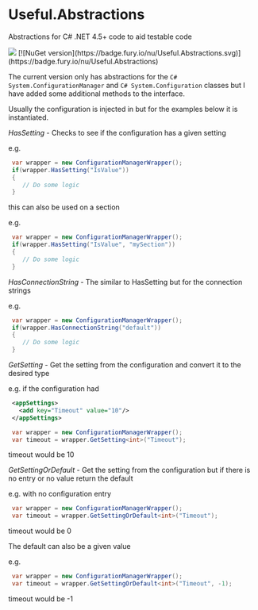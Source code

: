 # Useful.Abstractions
Abstractions for C# .NET 4.5+ code to aid testable code

<image src="https://ci.appveyor.com/api/projects/status/github/Tazmainiandevil/Useful.Abstractions?branch=master&svg=true">
[![NuGet version](https://badge.fury.io/nu/Useful.Abstractions.svg)](https://badge.fury.io/nu/Useful.Abstractions)

The current version only has abstractions for the ```C# System.ConfigurationManager``` and ```C# System.Configuration``` classes but I have added some additional methods to the interface.

Usually the configuration is injected in but for the examples below it is instantiated.

_HasSetting_ - Checks to see if the configuration has a given setting

e.g. 
```C#
 var wrapper = new ConfigurationManagerWrapper();
 if(wrapper.HasSetting("IsValue"))
 {
    // Do some logic
 }
```

this can also be used on a section

e.g. 
```C#
 var wrapper = new ConfigurationManagerWrapper();
 if(wrapper.HasSetting("IsValue", "mySection"))
 {
    // Do some logic
 }
```

_HasConnectionString_ - The similar to HasSetting but for the connection strings

e.g. 
```C#
 var wrapper = new ConfigurationManagerWrapper();
 if(wrapper.HasConnectionString("default"))
 {
    // Do some logic
 }
```

_GetSetting_ - Get the setting from the configuration and convert it to the desired type

e.g. if the configuration had 
```XML
 <appSettings>
   <add key="Timeout" value="10"/>
 </appSettings>
```
```C#
 var wrapper = new ConfigurationManagerWrapper();
 var timeout = wrapper.GetSetting<int>("Timeout");
```
timeout would be 10

_GetSettingOrDefault_ - Get the setting from the configuration but if there is no entry or no value return the default

e.g. with no configuration entry
```C#
 var wrapper = new ConfigurationManagerWrapper();
 var timeout = wrapper.GetSettingOrDefault<int>("Timeout");
```
timeout would be 0

The default can also be a given value

e.g.
```C#
 var wrapper = new ConfigurationManagerWrapper();
 var timeout = wrapper.GetSettingOrDefault<int>("Timeout", -1);
```
timeout would be -1
